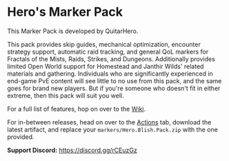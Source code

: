 # Hero's Marker Pack

This Marker Pack is developed by QuitarHero.

This pack provides skip guides, mechanical optimization, encounter strategy support, automatic raid tracking, and general QoL markers for Fractals of the Mists, Raids, Strikes, and Dungeons. Additionally provides limited Open World support for Homestead and Janthir Wilds' related materials and gathering. Individuals who are significantly experienced in end-game PvE content will see little to no use from this pack, and the same goes for brand new players. But if you're someone who doesn't fit in either extreme, then this pack will suit you well.

For a full list of features, hop on over to the [Wiki](https://github.com/QuitarHero/Heros-Marker-Pack/wiki).

For in-between releases, head on over to the [Actions](https://github.com/QuitarHero/Heros-Marker-Pack/actions) tab, download the latest artifact, and replace your `markers/Hero.Blish.Pack.zip` with the one provided.

**Support Discord:** https://discord.gg/rCEuzGz
